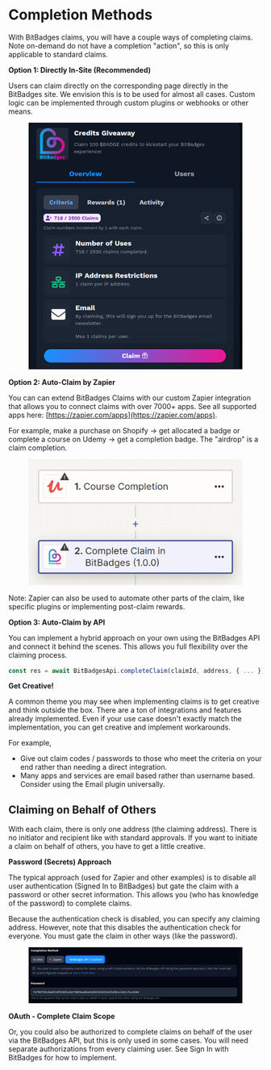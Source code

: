 # Completion Methods

With BitBadges claims, you will have a couple ways of completing claims. Note on-demand do not have a completion "action", so this is only applicable to standard claims.

**Option 1: Directly In-Site (Recommended)**

Users can claim directly on the corresponding page directly in the BitBadges site. We envision this is to be used for almost all cases. Custom logic can be implemented through custom plugins or webhooks or other means.

<figure><img src="../../.gitbook/assets/image (1) (1) (1) (1) (1) (1) (1) (1) (1) (1) (1) (1) (1) (1) (1) (1) (1) (1) (1) (1) (1) (1) (1) (1) (1) (1) (1) (1).png" alt=""><figcaption></figcaption></figure>

**Option 2: Auto-Claim by Zapier**

You can can extend BitBadges Claims with our custom Zapier integration that allows you to connect claims with over 7000+ apps. See all supported apps here: [https://zapier.com/apps](https://zapier.com/apps).

For example, make a purchase on Shopify -> get allocated a badge or complete a course on Udemy -> get a completion badge. The "airdrop" is a claim completion.

<figure><img src="../../.gitbook/assets/image (87).png" alt=""><figcaption></figcaption></figure>

Note: Zapier can also be used to automate other parts of the claim, like specific plugins or implementing post-claim rewards.

**Option 3: Auto-Claim by API**

You can implement a hybrid approach on your own using the BitBadges API and connect it behind the scenes. This allows you full flexibility over the claiming process.

```typescript
const res = await BitBadgesApi.completeClaim(claimId, address, { ... });
```

**Get Creative!**

A common theme you may see when implementing claims is to get creative and think outside the box. There are a ton of integrations and features already implemented. Even if your use case doesn't exactly match the implementation, you can get creative and implement workarounds.

For example,

* Give out claim codes / passwords to those who meet the criteria on your end rather than needing a direct integration.
* Many apps and services are email based rather than username based. Consider using the Email plugin universally.

## Claiming on Behalf of Others

With each claim, there is only one address (the claiming address). There is no initiator and recipient like with standard approvals. If you want to initiate a claim on behalf of others, you have to get a little creative.

**Password (Secrets) Approach**

The typical approach (used for Zapier and other examples) is to disable all user authentication (Signed In to BitBadges) but gate the claim with a password or other secret information. This allows you (who has knowledge of the password) to complete claims.

Because the authentication check is disabled, you can specify any claiming address. However, note that this disables the authentication check for everyone. You must gate the claim in other ways (like the password).

<figure><img src="../../.gitbook/assets/image (187).png" alt=""><figcaption></figcaption></figure>

**OAuth - Complete Claim Scope**

Or, you could also be authorized to complete claims on behalf of the user via the BitBadges API, but this is only used in some cases. You will need separate authorizations from every claiming user. See Sign In with BitBadges for how to implement.
